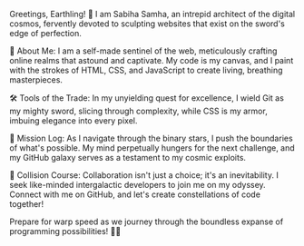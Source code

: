 Greetings, Earthling! 👾 I am Sabiha Samha, an intrepid architect of the digital cosmos, fervently devoted to sculpting websites that exist on the sword's edge of perfection.

🌌 About Me:
I am a self-made sentinel of the web, meticulously crafting online realms that astound and captivate. My code is my canvas, and I paint with the strokes of HTML, CSS, and JavaScript to create living, breathing masterpieces.

🛠️ Tools of the Trade:
In my unyielding quest for excellence, I wield Git as my mighty sword, slicing through complexity, while CSS is my armor, imbuing elegance into every pixel.

🌟 Mission Log:
As I navigate through the binary stars, I push the boundaries of what's possible. My mind perpetually hungers for the next challenge, and my GitHub galaxy serves as a testament to my cosmic exploits.

🚀 Collision Course:
Collaboration isn't just a choice; it's an inevitability. I seek like-minded intergalactic developers to join me on my odyssey. Connect with me on GitHub, and let's create constellations of code together!

Prepare for warp speed as we journey through the boundless expanse of programming possibilities! 🚀🌠
